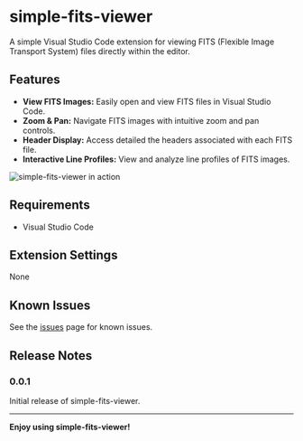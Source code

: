 # simple-fits-viewer

A simple Visual Studio Code extension for viewing FITS (Flexible Image Transport System) files directly within the editor.

## Features

- **View FITS Images:** Easily open and view FITS files in Visual Studio Code.
- **Zoom & Pan:** Navigate FITS images with intuitive zoom and pan controls.
- **Header Display:** Access detailed the headers associated with each FITS file.
- **Interactive Line Profiles:** View and analyze line profiles of FITS images.

![simple-fits-viewer in action](demo.gif)

## Requirements

- Visual Studio Code

## Extension Settings

None

## Known Issues

See the [issues](http://github.com/ppp-one/simple-fits-viewer/issues) page for known issues.

## Release Notes

### 0.0.1

Initial release of simple-fits-viewer.

---

**Enjoy using simple-fits-viewer!**